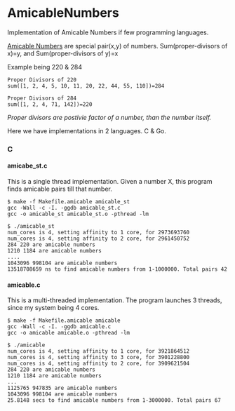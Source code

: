 # AmicableNumbers
Implementation of Amicable Numbers if few programming languages.

[Amicable Numbers](https://en.wikipedia.org/wiki/Amicable_numbers) are special pair(x,y) of numbers. 
Sum(proper-divisors of x)=y, and
Sum(proper-divisors of y)=x

Example being 220 & 284

```
Proper Divisors of 220
sum([1, 2, 4, 5, 10, 11, 20, 22, 44, 55, 110])=284

Proper Divisors of 284
sum([1, 2, 4, 71, 142])=220
```

*Proper divisors are postivie factor of a number, than the number itself.*

Here we have implementations in 2 languages. C & Go.

### C

#### amicabe_st.c

  This is a single thread implementation. Given a number X, this program finds amicable pairs till that number.

```
$ make -f Makefile.amicable amicable_st
gcc -Wall -c -I. -ggdb amicable_st.c
gcc -o amicable_st amicable_st.o -pthread -lm

$ ./amicable_st 
num_cores is 4, setting affinity to 1 core, for 2973693760
num_cores is 4, setting affinity to 2 core, for 2961450752
284 220 are amicable numbers
1210 1184 are amicable numbers
....
1043096 998104 are amicable numbers
13518708659 ns to find amicable numbers from 1-1000000. Total pairs 42
```

#### amicable.c

  This is a multi-threaded implementation. The program launches 3 threads, since my system being 4 cores.

```
$ make -f Makefile.amicable amicable
gcc -Wall -c -I. -ggdb amicable.c
gcc -o amicable amicable.o -pthread -lm

$ ./amicable
num_cores is 4, setting affinity to 1 core, for 3921864512
num_cores is 4, setting affinity to 3 core, for 3901228800
num_cores is 4, setting affinity to 2 core, for 3909621504
284 220 are amicable numbers
1210 1184 are amicable numbers
...
1125765 947835 are amicable numbers
1043096 998104 are amicable numbers
25.8148 secs to find amicable numbers from 1-3000000. Total pairs 67
```
